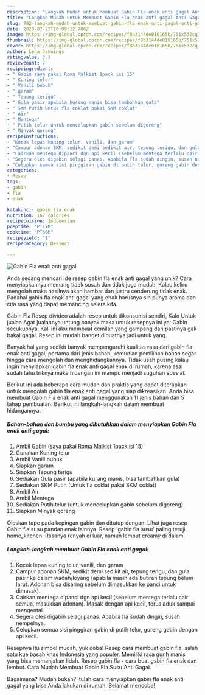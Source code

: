 ```yaml
---
description: "Langkah Mudah untuk Membuat Gabin Fla enak anti gagal Anti Gagal"
title: "Langkah Mudah untuk Membuat Gabin Fla enak anti gagal Anti Gagal"
slug: 782-langkah-mudah-untuk-membuat-gabin-fla-enak-anti-gagal-anti-gagal
date: 2020-07-22T10:09:12.706Z
image: https://img-global.cpcdn.com/recipes/f8b3144de010165b/751x532cq70/gabin-fla-enak-anti-gagal-foto-resep-utama.jpg
thumbnail: https://img-global.cpcdn.com/recipes/f8b3144de010165b/751x532cq70/gabin-fla-enak-anti-gagal-foto-resep-utama.jpg
cover: https://img-global.cpcdn.com/recipes/f8b3144de010165b/751x532cq70/gabin-fla-enak-anti-gagal-foto-resep-utama.jpg
author: Lena Jennings
ratingvalue: 3.3
reviewcount: 7
recipeingredient:
- " Gabin saya pakai Roma Malkist 1pack isi 15"
- " Kuning telur"
- " Vanili bubuk"
- " garam"
- " Tepung terigu"
- " Gula pasir apabila kurang manis bisa tambahkan gula"
- " SKM Putih Untuk fla coklat pakai SKM coklat"
- " Air"
- " Mentega"
- " Putih telur untuk mencelupkan gabin sebelum digoreng"
- " Minyak goreng"
recipeinstructions:
- "Kocok lepas kuning telur, vanili, dan garam"
- "Campur adonan SKM, sedikit demi sedikit air, tepung terigu, dan gula pasir ke dalam wadah/loyang (apabila masih ada butiran tepung belum larut. Adonan bisa disaring sebelum dimasukkan ke panci untuk dimasak)."
- "Cairkan mentega dipanci dgn api kecil (sebelum mentega terlalu cair semua, masukkan adonan). Masak dengan api kecil, terus aduk sampai mengental."
- "Segera oles digabin selagi panas. Apabila fla sudah dingin, susah nempelnya."
- "Celupkan semua sisi pinggiran gabin di putih telur, goreng gabin dengan api kecil."
categories:
- Resep
tags:
- gabin
- fla
- enak

katakunci: gabin fla enak 
nutrition: 167 calories
recipecuisine: Indonesian
preptime: "PT17M"
cooktime: "PT60M"
recipeyield: "1"
recipecategory: Dessert

---
```



![Gabin Fla enak anti gagal](https://img-global.cpcdn.com/recipes/f8b3144de010165b/751x532cq70/gabin-fla-enak-anti-gagal-foto-resep-utama.jpg)

Anda sedang mencari ide resep gabin fla enak anti gagal yang unik? Cara menyiapkannya memang tidak susah dan tidak juga mudah. Kalau keliru mengolah maka hasilnya akan hambar dan justru cenderung tidak enak. Padahal gabin fla enak anti gagal yang enak harusnya sih punya aroma dan cita rasa yang dapat memancing selera kita.

Gabin Fla Resep divideo adalah resep untuk dikonsumsi sendiri, Kalo Untuk jualan Agar jualannya untung banyak maka untuk resepnya ini ya: Gabin secukupnya. Kali ini aku membuat cemilan yang gampang dan pastinya gak bakal gagal. Resep ini mudah banget dibuatnya jadi untuk yang.

Banyak hal yang sedikit banyak mempengaruhi kualitas rasa dari gabin fla enak anti gagal, pertama dari jenis bahan, kemudian pemilihan bahan segar hingga cara mengolah dan menghidangkannya. Tidak usah pusing kalau ingin menyiapkan gabin fla enak anti gagal enak di rumah, karena asal sudah tahu triknya maka hidangan ini mampu menjadi suguhan spesial.


Berikut ini ada beberapa cara mudah dan praktis yang dapat diterapkan untuk mengolah gabin fla enak anti gagal yang siap dikreasikan. Anda bisa membuat Gabin Fla enak anti gagal menggunakan 11 jenis bahan dan 5 tahap pembuatan. Berikut ini langkah-langkah dalam membuat hidangannya.

<!--inarticleads1-->

##### Bahan-bahan dan bumbu yang dibutuhkan dalam menyiapkan Gabin Fla enak anti gagal:

1. Ambil  Gabin (saya pakai Roma Malkist 1pack isi 15)
1. Gunakan  Kuning telur
1. Ambil  Vanili bubuk
1. Siapkan  garam
1. Siapkan  Tepung terigu
1. Sediakan  Gula pasir (apabila kurang manis, bisa tambahkan gula)
1. Sediakan  SKM Putih (Untuk fla coklat pakai SKM coklat)
1. Ambil  Air
1. Ambil  Mentega
1. Sediakan  Putih telur (untuk mencelupkan gabin sebelum digoreng)
1. Siapkan  Minyak goreng


Oleskan tape pada kepingan gabin dan ditutup dengan. Lihat juga resep Gabin fla susu pandan enak lainnya. Resep &#39;gabin fla susu&#39; paling teruji. home_kitchen. Rasanya renyah di luar, namun lembut creamy di dalam. 

<!--inarticleads2-->

##### Langkah-langkah membuat Gabin Fla enak anti gagal:

1. Kocok lepas kuning telur, vanili, dan garam
1. Campur adonan SKM, sedikit demi sedikit air, tepung terigu, dan gula pasir ke dalam wadah/loyang (apabila masih ada butiran tepung belum larut. Adonan bisa disaring sebelum dimasukkan ke panci untuk dimasak).
1. Cairkan mentega dipanci dgn api kecil (sebelum mentega terlalu cair semua, masukkan adonan). Masak dengan api kecil, terus aduk sampai mengental.
1. Segera oles digabin selagi panas. Apabila fla sudah dingin, susah nempelnya.
1. Celupkan semua sisi pinggiran gabin di putih telur, goreng gabin dengan api kecil.


Resepnya itu simpel mudah, yuk coba! Resep cara membuat gabin fla, salah satu kue basah khas Indonesia yang populer. Memiliki rasa gurih manis yang bisa memanjakan lidah. Resep gabin fla - cara buat gabin fla enak dan lembut. Cara Mudah Membuat Gabin Fla Susu Anti Gagal. 

Bagaimana? Mudah bukan? Itulah cara menyiapkan gabin fla enak anti gagal yang bisa Anda lakukan di rumah. Selamat mencoba!

